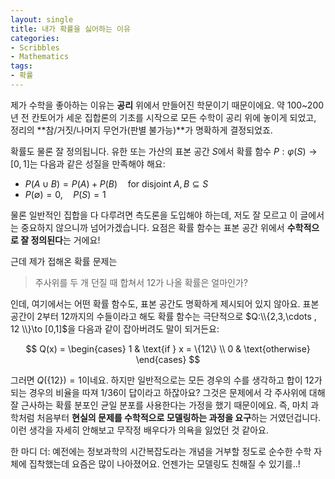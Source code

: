 ```yaml
---
layout: single
title: 내가 확률을 싫어하는 이유
categories:
- Scribbles
- Mathematics
tags:
- 확률
---
```


제가 수학을 좋아하는 이유는 **공리** 위에서 만들어진 학문이기 때문이에요. 약 100~200년 전 칸토어가 세운 집합론의 기초를 시작으로 모든 수학이 공리 위에 놓이게 되었고, 정리의 **참/거짓/나머지 무언가(판별 불가능)**가 명확하게 결정되었죠.

확률도 물론 잘 정의됩니다. 유한 또는 가산의 표본 공간 $S$에서 확률 함수 $P:\varphi(S) \to [0,1]$는 다음과 같은 성질을 만족해야 해요:

- $P(A\cup B ) = P(A) + P(B) \quad \text{for disjoint} \; A,B \subseteq S$
- $P(\emptyset) = 0, \quad P(S) = 1$

물론 일반적인 집합을 다 다루려면 측도론을 도입해야 하는데, 저도 잘 모르고 이 글에서는 중요하지 않으니까 넘어가겠습니다. 요점은 확률 함수는 표본 공간 위에서 **수학적으로 잘 정의된다**는 거에요!

근데 제가 접해온 확률 문제는

> 주사위를 두 개 던질 때 합쳐서 12가 나올 확률은 얼마인가?

인데, 여기에서는 어떤 확률 함수도, 표본 공간도 명확하게 제시되어 있지 않아요. 표본 공간이 2부터 12까지의 수들이라고 해도 확률 함수는 극단적으로 $Q:\\{2,3,\cdots , 12 \\}\to [0,1]$을 다음과 같이 잡아버려도 말이 되거든요:

$$
Q(x) = \begin{cases} 1 & \text{if } x = \{12\} \\ 0 & \text{otherwise} \end{cases}
$$

그러면 $Q ( \{ 12 \} ) = 1$이네요. 하지만 일반적으로는 모든 경우의 수를 생각하고 합이 12가 되는 경우의 비율을 따져 1/36이 답이라고 하잖아요? 그것은 문제에서 각 주사위에 대해 잘 근사하는 확률 분포인 균일 분포를 사용한다는 가정을 했기 때문이에요. 즉, 마치 과학처럼 처음부터 **현실의 문제를 수학적으로 모델링하는 과정을 요구**하는 거였던겁니다. 이런 생각을 자세히 안해보고 무작정 배우다가 의욕을 잃었던 것 같아요.

한 마디 더: 예전에는 정보과학의 시간복잡도라는 개념을 거부할 정도로 순수한 수학 자체에 집착했는데 요즘은 많이 나아졌어요. 언젠가는 모델링도 친해질 수 있기를..!
